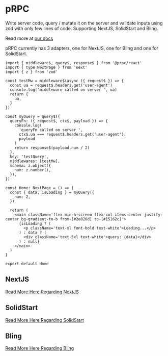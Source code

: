 # pRPC

Write server code, query / mutate it on the server and validate inputs using zod with only few lines of code. Supporting NextJS, SolidStart and Bling.

Read more at [our docs](https://prpc.vercel.app)

pRPC currently has 3 adapters, one for NextJS, one for Bling and one for SolidStart.

```tsx
import { middleware$, query$, response$ } from '@prpc/react'
import { type NextPage } from 'next'
import { z } from 'zod'

const testMw = middleware$(async ({ request$ }) => {
  const ua = request$.headers.get('user-agent')
  console.log('middleware called on server ', ua)
  return {
    ua,
  }
})

const myQuery = query$({
  queryFn: ({ request$, ctx$, payload }) => {
    console.log(
      'queryFn called on server ',
      ctx$.ua === request$.headers.get('user-agent'),
      payload
    )
    return response$(payload.num / 2)
  },
  key: 'testQuery',
  middlewares: [testMw],
  schema: z.object({
    num: z.number(),
  }),
})

const Home: NextPage = () => {
  const { data, isLoading } = myQuery({
    num: 2,
  })

  return (
    <main className='flex min-h-screen flex-col items-center justify-center bg-gradient-to-b from-[#2e026d] to-[#15162c]'>
      {isLoading ? (
        <p className='text-xl font-bold text-white'>Loading...</p>
      ) : data ? (
        <div className='text-5xl text-white'>query: {data}</div>
      ) : null}
    </main>
  )
}

export default Home
```

## NextJS

[Read More Here Regarding NextJS](https://prpc.vercel.app/nextjs/install)

## SolidStart

[Read More Here Regarding SolidStart](https://prpc.vercel.app/solid/install)

## Bling

[Read More Here Regarding Bling](https://prpc.vercel.app/react/install)
